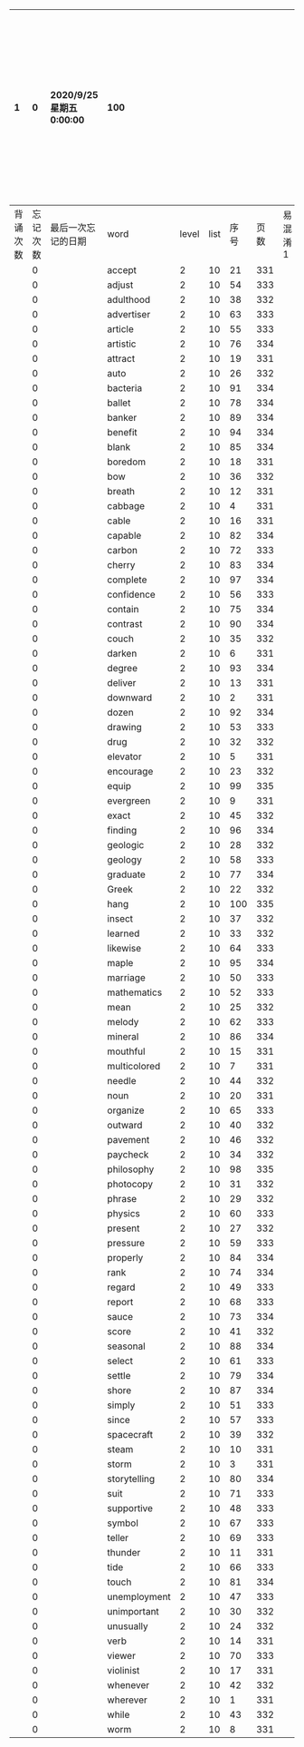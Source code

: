 |1|0|2020/9/25 星期五 0:00:00|100|||||||本行表示本列表背诵次数，最后一次遗忘率和最后一次背诵时间|
|:--|:--|:--|:--|:--|:--|:--|:--|:--|:--|:--|
|背诵次数|忘记次数|最后一次忘记的日期|word|level|list|序号|页数|易混淆1|助记备注||
||0||accept|2|10|21|331||||
||0||adjust|2|10|54|333||||
||0||adulthood|2|10|38|332||||
||0||advertiser|2|10|63|333||||
||0||article|2|10|55|333||||
||0||artistic|2|10|76|334||||
||0||attract|2|10|19|331||||
||0||auto|2|10|26|332||||
||0||bacteria|2|10|91|334||||
||0||ballet|2|10|78|334||||
||0||banker|2|10|89|334||||
||0||benefit|2|10|94|334||||
||0||blank|2|10|85|334||||
||0||boredom|2|10|18|331||||
||0||bow|2|10|36|332||||
||0||breath|2|10|12|331||||
||0||cabbage|2|10|4|331||||
||0||cable|2|10|16|331||||
||0||capable|2|10|82|334||||
||0||carbon|2|10|72|333||||
||0||cherry|2|10|83|334||||
||0||complete|2|10|97|334||||
||0||confidence|2|10|56|333||||
||0||contain|2|10|75|334||||
||0||contrast|2|10|90|334||||
||0||couch|2|10|35|332||||
||0||darken|2|10|6|331||||
||0||degree|2|10|93|334||||
||0||deliver|2|10|13|331||||
||0||downward|2|10|2|331||||
||0||dozen|2|10|92|334||||
||0||drawing|2|10|53|333||||
||0||drug|2|10|32|332||||
||0||elevator|2|10|5|331||||
||0||encourage|2|10|23|332||||
||0||equip|2|10|99|335||||
||0||evergreen|2|10|9|331||||
||0||exact|2|10|45|332||||
||0||finding|2|10|96|334||||
||0||geologic|2|10|28|332||||
||0||geology|2|10|58|333||||
||0||graduate|2|10|77|334||||
||0||Greek|2|10|22|332||||
||0||hang|2|10|100|335||||
||0||insect|2|10|37|332||||
||0||learned|2|10|33|332||||
||0||likewise|2|10|64|333||||
||0||maple|2|10|95|334||||
||0||marriage|2|10|50|333||||
||0||mathematics|2|10|52|333||||
||0||mean|2|10|25|332||||
||0||melody|2|10|62|333||||
||0||mineral|2|10|86|334||||
||0||mouthful|2|10|15|331||||
||0||multicolored|2|10|7|331||||
||0||needle|2|10|44|332||||
||0||noun|2|10|20|331||||
||0||organize|2|10|65|333||||
||0||outward|2|10|40|332||||
||0||pavement|2|10|46|332||||
||0||paycheck|2|10|34|332||||
||0||philosophy|2|10|98|335||||
||0||photocopy|2|10|31|332||||
||0||phrase|2|10|29|332||||
||0||physics|2|10|60|333||||
||0||present|2|10|27|332||||
||0||pressure|2|10|59|333||||
||0||properly|2|10|84|334||||
||0||rank|2|10|74|334||||
||0||regard|2|10|49|333||||
||0||report|2|10|68|333||||
||0||sauce|2|10|73|334||||
||0||score|2|10|41|332||||
||0||seasonal|2|10|88|334||||
||0||select|2|10|61|333||||
||0||settle|2|10|79|334||||
||0||shore|2|10|87|334||||
||0||simply|2|10|51|333||||
||0||since|2|10|57|333||||
||0||spacecraft|2|10|39|332||||
||0||steam|2|10|10|331||||
||0||storm|2|10|3|331||||
||0||storytelling|2|10|80|334||||
||0||suit|2|10|71|333||||
||0||supportive|2|10|48|333||||
||0||symbol|2|10|67|333||||
||0||teller|2|10|69|333||||
||0||thunder|2|10|11|331||||
||0||tide|2|10|66|333||||
||0||touch|2|10|81|334||||
||0||unemployment|2|10|47|333||||
||0||unimportant|2|10|30|332||||
||0||unusually|2|10|24|332||||
||0||verb|2|10|14|331||||
||0||viewer|2|10|70|333||||
||0||violinist|2|10|17|331||||
||0||whenever|2|10|42|332||||
||0||wherever|2|10|1|331||||
||0||while|2|10|43|332||||
||0||worm|2|10|8|331||||

